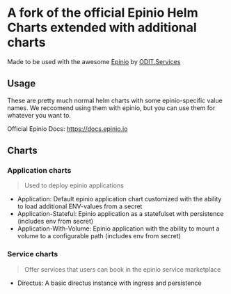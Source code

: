 # A fork of the official Epinio Helm Charts extended with additional charts

Made to be used with the awesome [Epinio](https://github.com/epinio/epinio) by [ODIT.Services](https://odit.services)

## Usage

These are pretty much normal helm charts with some epinio-specific value names.
We reccomend using them with epinio, but you can use them for whatever you want to.

Official Epinio Docs: https://docs.epinio.io

## Charts

### Application charts

> Used to deploy epinio applications

* Application: Default epinio application chart customized with the ability to load additional ENV-values from a secret
* Application-Stateful: Epinio application as a statefulset with persistence (includes env from secret)
* Application-With-Volume: Epinio application with the ability to mount a volume to a configurable path (includes env from secret)

### Service charts

> Offer services that users can book in the epinio service marketplace

* Directus: A basic directus instance with ingress and persistence
